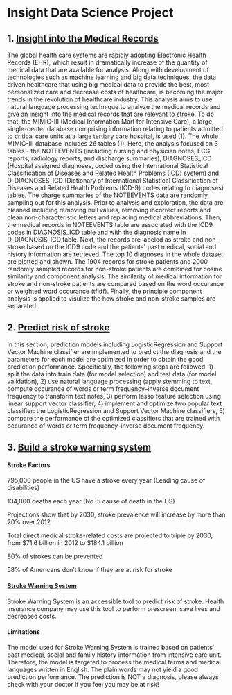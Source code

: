 # Insight Data Science Project

## 1. [Insight into the Medical Records](https://github.com/lanttern/Insight/blob/master/MedicalRecordsAnalysis.ipynb)
The global health care systems are rapidly adopting Electronic Health Records (EHR), which result in dramatically increase of the quantity of medical data that are available for analysis. Along with development of technologies such as machine learning and big data techniques, the data driven healthcare that using big medical data to provide the best, most personalized care and decrease costs of healthcare, is becoming the major trends in the revolution of healthcare industry. This analysis aims to use natural language processing technique to analyze the medical records and give an insight into the medical records that are relevant to stroke. To do that, the MIMIC-III (Medical Information Mart for Intensive Care), a large, single-center database comprising information relating to patients admitted to critical care units at a large tertiary care hospital, is used (1). The whole MIMIC-III database includes 26 tables (1). Here, the analysis focused on 3 tables - the NOTEEVENTS (including nursing and physician notes, ECG reports, radiology reports, and discharge summaries), DIAGNOSES_ICD (Hospital assigned diagnoses, coded using the International Statistical Classification of Diseases and Related Health Problems (ICD) system) and D_DIAGNOSES_ICD (Dictionary of International Statistical Classification of Diseases and Related Health Problems (ICD-9) codes relating to diagnoses) tables. The charge summaries of the NOTEEVENTS data are randomly sampling out for this analysis. Prior to analysis and exploration, the data are cleaned including removing null values, removing incorrect reports and clean non-characteristic letters and replacing medical abbreviations. Then, the medical records in NOTEEVENTS table are associated with the ICD9 codes in DIAGNOSIS_ICD table and with the diagnosis name in D_DIAGNOSIS_ICD table. Next, the records are labeled as stroke and non-stroke based on the ICD9 code and the patients' past medical, social and history information are retrieved. The top 10 diagnoses in the whole dataset are plotted and shown. The 1904 records for stroke patients and 2000 randomly sampled records for non-stroke patients are combined for cosine similarity and component analysis. The similarity of medical information for stroke and non-stroke patients are compared based on the word occurance or weighted word occurance (tfidf). Finally, the principle component analysis is applied to visulize the how stroke and non-stroke samples are separated.

## 2. [Predict risk of stroke](https://github.com/lanttern/Insight/blob/master/MedicalRecordsStrokePrediction.ipynb)
In this section, prediction models including LogisticRegression and Support Vector Machine classifier are implemented to predict the diagnosis and the parameters for each model are optimized in order to obtain the good prediction performance. Specifically, the following steps are followed: 1) split the data into train data (for model selection) and test data (for model validation), 2) use natural language processing (apply stemming to text, compute occurance of words or term frequency–inverse document frequency to transform text notes, 3) perform lasso feature selection using linear support vector classifier, 4) implement and optimize two popular text classifier: the LogisticRegression and Support Vector Machine classifiers, 5) compare the performance of the optimized classifiers that are trained with occurance of words or term frequency–inverse document frequency.

## 3. [Build a stroke warning system](https://github.com/lanttern/Insight/tree/master/sws)
#### Stroke Factors
795,000 people in the US have a stroke every year (Leading cause of disabilities)

134,000 deaths each year (No. 5 cause of death in the US)

Projections show that by 2030, stroke prevalence will increase by more than 20% over 2012

Total direct medical stroke-related costs are projected to triple by 2030, from $71.6 billion in 2012 to $184.1 billion

80% of strokes can be prevented

58% of Americans don’t know if they are at risk for stroke

#### [Stroke Warning System](www.sws-anti-stroke.org)
Stroke Warning System is an accessible tool to predict risk of stroke. Health insurance company may use this tool to perform prescreen, save lives and decreased costs.

#### Limitations
The model used for Stroke Warning System is trained based on patients' past medical, social and family history information from intensive care unit. Therefore, the model is targeted to process the medical terms and medical languages written in English. The plain words may not yield a good prediction performance. The prediction is NOT a diagnosis, please always check with your doctor if you feel you may be at risk!

